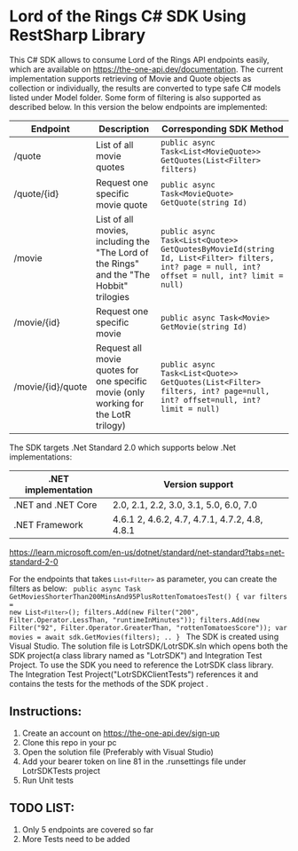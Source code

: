 # Lord of the Rings C# SDK Using RestSharp Library

This C# SDK  allows to consume Lord of the Rings API endpoints easily, which are  available on https://the-one-api.dev/documentation. The current implementation supports retrieving of Movie and Quote
objects as collection or  individually,  the results are converted to type safe C# models listed under Model folder. 
Some form of filtering is also supported as described below. 
 In this version the below endpoints are implemented:

| Endpoint | Description| Corresponding SDK Method| 
-----------|------------|-------------------------|
|/quote         | List of all movie quotes  | `public async Task<List<MovieQuote>> GetQuotes(List<Filter> filters) `|                         |
|/quote/{id}    | Request one specific movie quote | `public async Task<MovieQuote> GetQuote(string Id)`        |        
|/movie         | List of all movies, including the "The Lord of the Rings" and the "The Hobbit" trilogies |  ` public async Task<List<Quote>> GetQuotesByMovieId(string Id, List<Filter> filters, int? page = null, int? offset = null, int? limit = null) `|
|/movie/{id}    | Request one specific movie | `public async Task<Movie> GetMovie(string Id)`              | 
|/movie/{id}/quote | Request all movie quotes for one specific movie (only working for the LotR trilogy) |  ` public async Task<List<Quote>> GetQuotes(List<Filter> filters, int? page=null, int? offset=null, int? limit = null)  ` |

The SDK targets .Net Standard 2.0 which supports below .Net implementations:

| .NET implementation |	Version support|
|----------------------|--------------------|
|.NET and .NET Core |	2.0, 2.1, 2.2, 3.0, 3.1, 5.0, 6.0, 7.0|
|.NET Framework    |	4.6.1 2, 4.6.2, 4.7, 4.7.1, 4.7.2, 4.8, 4.8.1|
 https://learn.microsoft.com/en-us/dotnet/standard/net-standard?tabs=net-standard-2-0

For the endpoints that takes <code>`List<Filter>`</code> as parameter, you can create the filters as below:
<code>
  public async Task GetMoviesShorterThan200MinsAnd95PlusRottenTomatoesTest()
  {
      var filters = new List`<Filter>`();
      filters.Add(new Filter("200", Filter.Operator.LessThan, "runtimeInMinutes"));
      filters.Add(new Filter("92", Filter.Operator.GreaterThan, "rottenTomatoesScore"));
      var movies = await sdk.GetMovies(filters);
      ..
  }
  </code>
  The SDK is created using Visual Studio. The solution file is  LotrSDK/LotrSDK.sln which opens both the SDK project(a class library named as "LotrSDK") and Integration Test Project.
  To use the SDK you need to  reference the LotrSDK class library. The Integration Test Project("LotrSDKClientTests") references it and contains the tests for the methods of 
  the SDK project . 

## Instructions:

1. Create an account on  https://the-one-api.dev/sign-up 
2. Clone this repo in your pc
3. Open the solution file (Preferably with Visual Studio) 
4. Add your bearer token on  line 81 in the .runsettings file under LotrSDKTests project
5. Run Unit tests

## TODO LIST: 
1. Only 5 endpoints are covered so far
2. More Tests need to be added
